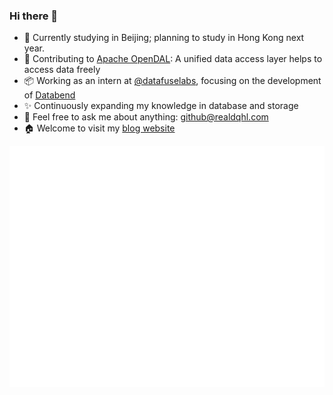 ### Hi there 👋


- 🔭 Currently studying in Beijing; planning to study in Hong Kong next year.
- 🌱 Contributing to [Apache OpenDAL](https://github.com/apache/opendal): A unified data access layer helps to access data freely
- 📦 Working as an intern at [@datafuselabs](https://github.com/datafuselabs), focusing on the development of [Databend](https://github.com/datafuselabs/databend)
- ✨ Continuously expanding my knowledge in database and storage
- 💬 Feel free to ask me about anything: [github@realdqhl.com](mailto:github@realdqhl.com)
- 🏠 Welcome to visit my [blog website](https://blog.realdqhl.com/)

![Metrics](/github-metrics.svg)
